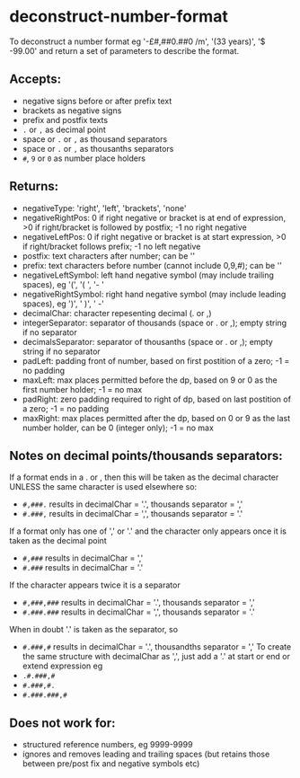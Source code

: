 # deconstruct-number-format
To deconstruct a number format eg '-£#,##0.##0 /m', '(33 years)', '$ -99.00' and return a set of parameters to describe the format.

## Accepts:
- negative signs before or after prefix text
- brackets as negative signs
- prefix and postfix texts
- `.` or `,` as decimal point
- space or `.` or `,` as thousand separators
- space or `.` or `,` as thousanths separators
- `#`, `9` or `0` as number place holders

## Returns:
- negativeType: 'right', 'left', 'brackets', 'none'
- negativeRightPos: 0 if right negative or bracket is at end of expression, >0 if right/bracket is followed by postfix; -1 no right negative
- negativeLeftPos: 0 if right negative or bracket is at start expression, >0 if right/bracket follows prefix; -1 no left negative
- postfix: text characters after number; can be ''
- prefix: text characters before number (cannot include 0,9,#); can be ''
- negativeLeftSymbol: left hand negative symbol (may include trailing spaces), eg '(', '( ', '- '
- negativeRightSymbol: right hand negative symbol (may include leading spaces), eg ')', ' )', ' -'
- decimalChar: character repesenting decimal (. or ,)
- integerSeparator: separator of thousands (space or . or ,); empty string if no separator
- decimalsSeparator: separator of thousanths (space or . or ,); empty string if no separator
- padLeft: padding front of number, based on first postition of a zero; -1 = no padding
- maxLeft: max places permitted before the dp, based on 9 or 0 as the first number holder; -1 = no max
- padRight: zero padding required to right of dp, based on last postition of a zero; -1 = no padding
- maxRight: max places permitted after the dp, based on 0 or 9 as the last number holder, can be 0 (integer only); -1 = no max

## Notes on decimal points/thousands separators:
If a format ends in a . or , then this will be taken as the decimal character UNLESS the same character is used elsewhere so:
- `#,###.`  results in decimalChar = '.', thousands separator = ','
- `#.###,`  results in decimalChar = ',', thousands separator = '.'

If a format only has one of ',' or '.' and the character only appears once it is taken as the decimal point
- `#,###`  results in decimalChar = ','
- `#.###`  results in decimalChar = '.'

If the character appears twice it is a separator
- `#,###,###`  results in decimalChar = '.', thousands separator = ','
- `#.###.###`  results in decimalChar = ',', thousands separator = '.'

When in doubt '.' is taken as the separator, so 
- `#.###,#` results in decimalChar = '.', thousandths separator = ','
To create the same structure with decimalChar as ',', just add a '.' at start or end or extend expression eg
- `.#.###,#`
- `#.###,#.`
- `#.###.###,#`

## Does not work for:
- structured reference numbers, eg 9999-9999
- ignores and removes leading and trailing spaces (but retains those between pre/post fix and negative symbols etc)